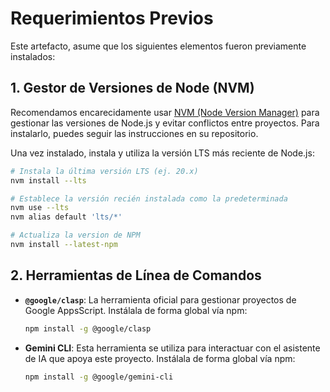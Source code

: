 # Requerimientos Previos

Este artefacto, asume que los siguientes elementos fueron previamente instalados:

## 1. Gestor de Versiones de Node (NVM)

Recomendamos encarecidamente usar [NVM (Node Version Manager)](https://github.com/nvm-sh/nvm) para gestionar las versiones de Node.js y evitar conflictos entre proyectos. Para instalarlo, puedes seguir las instrucciones en su repositorio.

Una vez instalado, instala y utiliza la versión LTS más reciente de Node.js:

```bash
# Instala la última versión LTS (ej. 20.x)
nvm install --lts

# Establece la versión recién instalada como la predeterminada
nvm use --lts
nvm alias default 'lts/*'

# Actualiza la version de NPM
nvm install --latest-npm
```

## 2. Herramientas de Línea de Comandos

- **`@google/clasp`**: La herramienta oficial para gestionar proyectos de Google AppsScript. Instálala de forma global vía npm:

    ```bash
    npm install -g @google/clasp
    ```

- **Gemini CLI**: Esta herramienta se utiliza para interactuar con el asistente de IA que apoya este proyecto. Instálala de forma global vía npm:

    ```bash
    npm install -g @google/gemini-cli
    ```
